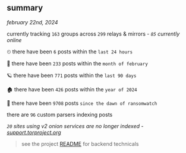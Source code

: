 
## summary
_february 22nd, 2024_

currently tracking `163` groups across `299` relays & mirrors - _`85` currently online_

⏲ there have been `6` posts within the `last 24 hours`

🦈 there have been `233` posts within the `month of february`

🪐 there have been `771` posts within the `last 90 days`

🏚 there have been `426` posts within the `year of 2024`

🦕 there have been `9708` posts `since the dawn of ransomwatch`

there are `96` custom parsers indexing posts

_`20` sites using v2 onion services are no longer indexed - [support.torproject.org](https://support.torproject.org/onionservices/v2-deprecation/)_

> see the project [README](https://github.com/joshhighet/ransomwatch#ransomwatch--) for backend technicals
